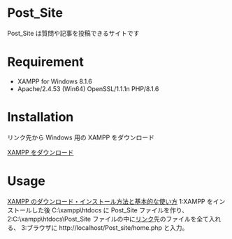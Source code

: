 # Post_Site

Post_Site は質問や記事を投稿できるサイトです

# Requirement

- XAMPP for Windows 8.1.6
- Apache/2.4.53 (Win64) OpenSSL/1.1.1n PHP/8.1.6

# Installation

リンク先から Windows 用の XAMPP をダウンロード

[XAMPP をダウンロード](https://www.apachefriends.org/jp/index.html)

# Usage

[XAMPP のダウンロード・インストール方法と基本的な使い方](https://www.webdesignleaves.com/pr/plugins/xampp_01.html)
1:XAMPP をインストールした後 C:\xampp\htdocs に Post_Site ファイルを作り、
2:C:\xampp\htdocs\Post_Site ファイルの中に[リンク](https://github.com/iwai2809/Post_Site)先のファイルを全て入れる、
3:ブラウザに http://localhost/Post_site/home.php と入力。
